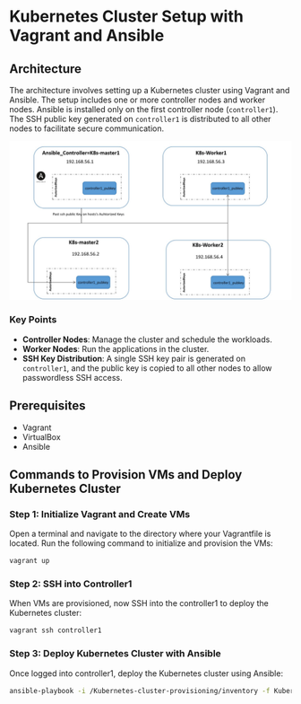 # Kubernetes Cluster Setup with Vagrant and Ansible

## Architecture

The architecture involves setting up a Kubernetes cluster using Vagrant and Ansible. The setup includes one or more controller nodes and worker nodes. Ansible is installed only on the first controller node (`controller1`). The SSH public key generated on `controller1` is distributed to all other nodes to facilitate secure communication.

![SSH Key Distribution](./Assets/auth_keys.jpg)

### Key Points
- **Controller Nodes**: Manage the cluster and schedule the workloads.
- **Worker Nodes**: Run the applications in the cluster.
- **SSH Key Distribution**: A single SSH key pair is generated on `controller1`, and the public key is copied to all other nodes to allow passwordless SSH access.

## Prerequisites

- Vagrant
- VirtualBox
- Ansible

## Commands to Provision VMs and Deploy Kubernetes Cluster

### Step 1: Initialize Vagrant and Create VMs

Open a terminal and navigate to the directory where your Vagrantfile is located. Run the following command to initialize and provision the VMs:

```sh
vagrant up 
```
### Step 2: SSH into Controller1
When VMs are provisioned, now SSH into the controller1 to deploy the Kubernetes cluster:
```sh
vagrant ssh controller1
```

### Step 3: Deploy Kubernetes Cluster with Ansible
Once logged into controller1, deploy the Kubernetes cluster using Ansible:
```sh
ansible-playbook -i /Kubernetes-cluster-provisioning/inventory -f Kubernetes-cluster-provisioning/setup.yaml

```



